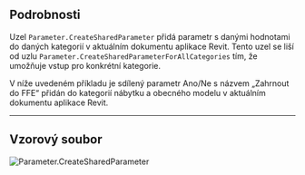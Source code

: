 ## Podrobnosti
Uzel `Parameter.CreateSharedParameter` přidá parametr s danými hodnotami do daných kategorií v aktuálním dokumentu aplikace Revit. Tento uzel se liší od uzlu `Parameter.CreateSharedParameterForAllCategories` tím, že umožňuje vstup pro konkrétní kategorie.

V níže uvedeném příkladu je sdílený parametr Ano/Ne s názvem „Zahrnout do FFE“ přidán do kategorií nábytku a obecného modelu v aktuálním dokumentu aplikace Revit.
___
## Vzorový soubor

![Parameter.CreateSharedParameter](./Revit.Elements.Parameter.CreateSharedParameter_img.jpg)
